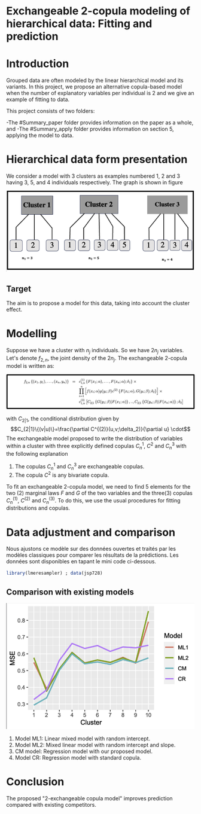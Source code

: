 
# Exchangeable 2-copula modeling of hierarchical data: Fitting and prediction


# Introduction
Grouped data are often modeled by the linear hierarchical model and its variants. 
In this project, we propose an alternative copula-based model when the number of explanatory variables per individual is 2
and we give an example of fitting to data.

This project consists of two folders:

-The #Summary_paper folder provides information on the paper as a whole, and
-The #Summary_apply folder provides information on section 5, applying the model to data.


# Hierarchical data form presentation
We consider a model with 3 clusters as examples numbered 1, 2 and 3 having 3, 5, and 4 individuals respectively. The graph is shown in figure 

<p align="center">
  <img src="Summary_paper/Cluster.png" alt="Disposition des données en cluster">
</p>

## Target
The aim is to propose a model for this data, taking into account the cluster effect.

# Modelling
Suppose we have a cluster with $n_j$ individuals. So we have $2n_j$ variables. Let's denote $f_{2,n}$, the joint density of the $2n_j$. The exchangeable 2-copula model is written as: 

![Decomposition vine copula](Summary_paper/Model2exchangeable.png)

with $C_{2|1}$, the conditional distribution given by
$$C_{2|1}\{(v|u)\}=\frac{\partial C^{(2)}(u,v;\delta_2)}{\partial u} \cdot$$
The exchangeable model proposed to write the distribution of variables within a cluster with three explicitly defined copulas $C_n^1$, $C^2$ and $C_n^3$ with the following explanation

1. The copulas $C_n^1$ and $C_n^3$ are exchangeable copulas.
2. The copula $C^2$ is any bivariate copula.

To fit an exchangeable 2-copula model, we need to find 5 elements for the two (2) marginal laws $F$ and $G$ of the two variables and the three(3) copulas $C_n^{(1)}$, $C^{(2)}$ and $C_n^{(3)}$.
To do this, we use the usual procedures for fitting distributions and copulas.
    
# Data adjustment and comparison
Nous ajustons ce modèle sur des données ouvertes et traités par les modèles classiques pour comparer les résultats de la prédictions. Les données sont disponibles en tapant le mini code ci-dessous.

```r
library(lmeresampler) ; data(jsp728)
```

## Comparison with existing models

<p align="center">
  <img src="Summary_paper/Effic.png" alt="Disposition1">
</p>

1. Model ML1: Linear mixed model with random intercept.
2. Model ML2: Mixed linear model with random intercept and slope.
3. CM model: Regression model with our proposed model.
4. Model CR: Regression model with standard copula.


# Conclusion
The proposed "2-exchangeable copula model" improves prediction compared with existing competitors.
